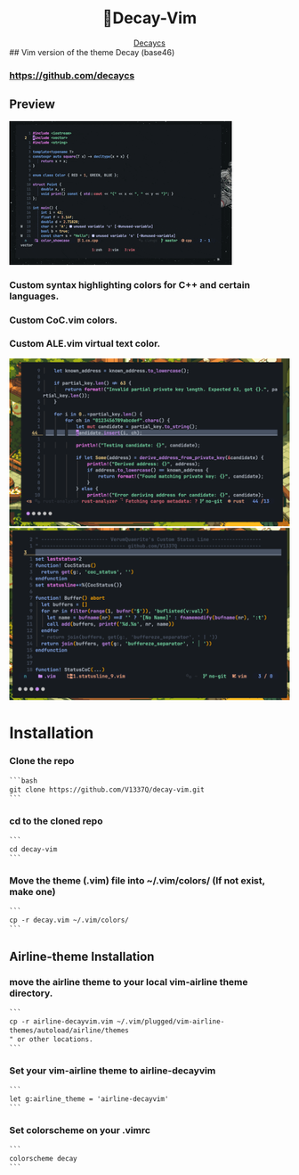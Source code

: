 <h1 align="center">🤖Decay-Vim</h1>
<div align="center">
	<a href="https://github.com/decaycs/">Decaycs</a>
</div> 
## Vim version of the theme Decay (base46)

### https://github.com/decaycs

## Preview

![Alt text](./assets/preview.gif)
### Custom syntax highlighting colors for C++ and certain languages.
### Custom CoC.vim colors.
### Custom ALE.vim virtual text color.

![Alt text](./assets/image1.png)
![Alt text](./assets/image2.png)

# Installation

### Clone the repo
    ```bash
    git clone https://github.com/V1337Q/decay-vim.git
    ```

### cd to the cloned repo
    ```
    cd decay-vim
    ```

### Move the theme (.vim) file into ~/.vim/colors/ (If not exist, make one)
    ```
    cp -r decay.vim ~/.vim/colors/
    ```
## Airline-theme Installation
### move the airline theme to your local vim-airline theme directory.
    ```
    cp -r airline-decayvim.vim ~/.vim/plugged/vim-airline-themes/autoload/airline/themes 
    " or other locations. 
    ```
### Set your vim-airline theme to airline-decayvim
    ```
    let g:airline_theme = 'airline-decayvim'
    ```

### Set colorscheme on your .vimrc
    ```
    colorscheme decay
    ```







